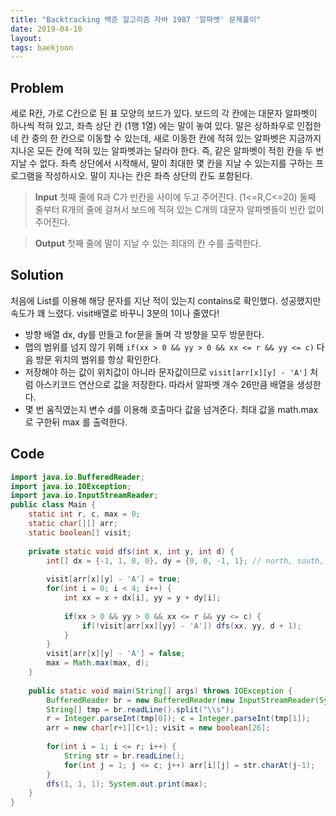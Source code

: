 ```yaml
---
title: "Backtracking 백준 알고리즘 자바 1987 '알파벳' 문제풀이"
date: 2019-04-10
layout:
tags: baekjoon
---
```


## Problem
세로 R칸, 가로 C칸으로 된 표 모양의 보드가 있다. 보드의 각 칸에는 대문자 알파벳이 하나씩 적혀 있고, 좌측 상단 칸 (1행 1열) 에는 말이 놓여 있다.
말은 상하좌우로 인접한 네 칸 중의 한 칸으로 이동할 수 있는데, 새로 이동한 칸에 적혀 있는 알파벳은 지금까지 지나온 모든 칸에 적혀 있는 알파벳과는 달라야 한다. 즉, 같은 알파벳이 적힌 칸을 두 번 지날 수 없다.
좌측 상단에서 시작해서, 말이 최대한 몇 칸을 지날 수 있는지를 구하는 프로그램을 작성하시오. 말이 지나는 칸은 좌측 상단의 칸도 포함된다.

> <b>Input</b>
첫째 줄에 R과 C가 빈칸을 사이에 두고 주어진다. (1<=R,C<=20) 둘째 줄부터 R개의 줄에 걸쳐서 보드에 적혀 있는 C개의 대문자 알파벳들이 빈칸 없이 주어진다.

> <b>Output</b>
첫째 줄에 말이 지날 수 있는 최대의 칸 수를 출력한다.

## Solution
처음에 List를 이용해 해당 문자를 지난 적이 있는지 contains로 확인했다. 성공했지만 속도가 꽤 느렸다. visit배열로 바꾸니 3분의 1이나 줄였다!
- 방향 배열 dx, dy를 만들고 for문을 돌며 각 방향을 모두 방문한다.
- 맵의 범위를 넘지 않기 위해 `if(xx > 0 && yy > 0 && xx <= r && yy <= c)` 다음 방문 위치의 범위를 항상 확인한다.
- 저장해야 하는 값이 위치값이 아니라 문자값이므로 `visit[arr[x][y] - 'A']` 처럼 아스키코드 연산으로 값을 저장한다. 따라서 알파벳 개수 26만큼 배열을 생성한다.
- 몇 번 움직였는지 변수 d를 이용해 호출마다 값을 넘겨준다. 최대 값을 math.max로 구한뒤 max 를 출력한다.


## Code
```java
import java.io.BufferedReader;
import java.io.IOException;
import java.io.InputStreamReader;
public class Main {
	static int r, c, max = 0;
	static char[][] arr;
	static boolean[] visit;
	
	private static void dfs(int x, int y, int d) {
		int[] dx = {-1, 1, 0, 0}, dy = {0, 0, -1, 1}; // north, south, west, east
		
		visit[arr[x][y] - 'A'] = true;
		for(int i = 0; i < 4; i++) {
			int xx = x + dx[i], yy = y + dy[i];
			
			if(xx > 0 && yy > 0 && xx <= r && yy <= c) {
				if(!visit[arr[xx][yy] - 'A']) dfs(xx, yy, d + 1);
			}
		}
		visit[arr[x][y] - 'A'] = false;		
		max = Math.max(max, d);
	}
	
	public static void main(String[] args) throws IOException {
		BufferedReader br = new BufferedReader(new InputStreamReader(System.in));
		String[] tmp = br.readLine().split("\\s");
		r = Integer.parseInt(tmp[0]); c = Integer.parseInt(tmp[1]);
		arr = new char[r+1][c+1]; visit = new boolean[26];
		
		for(int i = 1; i <= r; i++) {
			String str = br.readLine();
			for(int j = 1; j <= c; j++) arr[i][j] = str.charAt(j-1);
		}
		dfs(1, 1, 1); System.out.print(max);
	}
}
```

